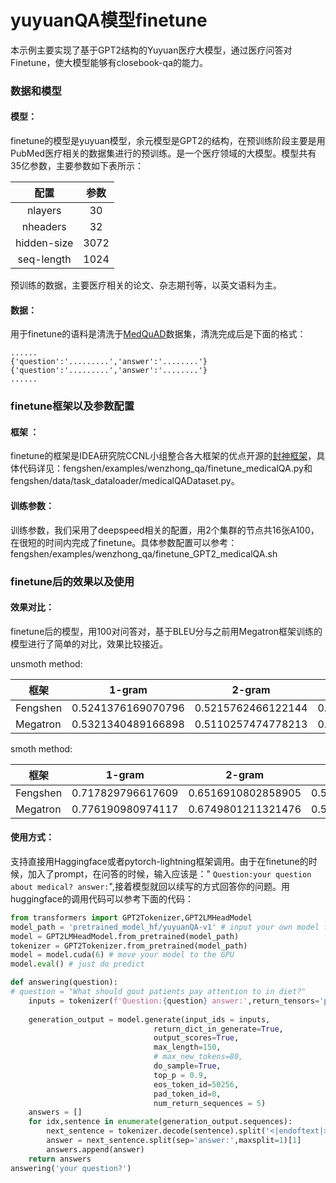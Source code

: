 # yuyuanQA模型finetune
本示例主要实现了基于GPT2结构的Yuyuan医疗大模型，通过医疗问答对Finetune，使大模型能够有closebook-qa的能力。
### 数据和模型
#### 模型：
finetune的模型是yuyuan模型，余元模型是GPT2的结构，在预训练阶段主要是用PubMed医疗相关的数据集进行的预训练。是一个医疗领域的大模型。模型共有35亿参数，主要参数如下表所示：

|    配置     | 参数  |
| :---------: | :---: |
|   nlayers   |  30   |
|  nheaders   |  32   |
| hidden-size | 3072  |
| seq-length  | 1024  |

预训练的数据，主要医疗相关的论文、杂志期刊等，以英文语料为主。
#### 数据：
用于finetune的语料是清洗于[MedQuAD](https://github.com/abachaa/MedQuAD)数据集，清洗完成后是下面的格式：
```text
......
{'question':'.........','answer':'........'}
{'question':'.........','answer':'........'}
......
```
### finetune框架以及参数配置
#### 框架 ：
finetune的框架是IDEA研究院CCNL小组整合各大框架的优点开源的[封神框架](https://github.com/IDEA-CCNL/Fengshenbang-LM/tree/main/fengshen)，具体代码详见：fengshen/examples/wenzhong_qa/finetune_medicalQA.py和fengshen/data/task_dataloader/medicalQADataset.py。
#### 训练参数：
训练参数，我们采用了deepspeed相关的配置，用2个集群的节点共16张A100，在很短的时间内完成了finetune。具体参数配置可以参考：fengshen/examples/wenzhong_qa/finetune_GPT2_medicalQA.sh
### finetune后的效果以及使用
#### 效果对比：
finetune后的模型，用100对问答对，基于BLEU分与之前用Megatron框架训练的模型进行了简单的对比，效果比较接近。

unsmoth method:

| 框架     | 1-gram             | 2-gram             | 3-gram             | 4-gram              |
| -------- | ------------------ | ------------------ | ------------------ | ------------------- |
| Fengshen | 0.5241376169070796 | 0.5215762466122144 | 0.4894353584800885 | 0.44840139357073466 |
| Megatron | 0.5321340489166898 | 0.5110257474778213 | 0.4703745962926368 | 0.4310875933354554  |

smoth method:

| 框架     | 1-gram            | 2-gram             | 3-gram             | 4-gram             |
| -------- | ----------------- | ------------------ | ------------------ | ------------------ |
| Fengshen | 0.717829796617609 | 0.6516910802858905 | 0.5859726677095979 | 0.525510691686505  |
| Megatron | 0.776190980974117 | 0.6749801211321476 | 0.5897846253142169 | 0.5230773076722481 |

#### 使用方式：
支持直接用Haggingface或者pytorch-lightning框架调用。由于在finetune的时候，加入了prompt，在问答的时候，输入应该是："
`Question:your question about medical? answer:`",接着模型就回以续写的方式回答你的问题。用huggingface的调用代码可以参考下面的代码：
```python 
from transformers import GPT2Tokenizer,GPT2LMHeadModel
model_path = 'pretrained_model_hf/yuyuanQA-v1' # input your own model file path
model = GPT2LMHeadModel.from_pretrained(model_path)
tokenizer = GPT2Tokenizer.from_pretrained(model_path)
model = model.cuda(6) # move your model to the GPU
model.eval() # just do predict

def answering(question):
# question = "What should gout patients pay attention to in diet?"
    inputs = tokenizer(f'Question:{question} answer:',return_tensors='pt').input_ids.to(model.device)
    
    generation_output = model.generate(input_ids = inputs,
                                return_dict_in_generate=True,
                                output_scores=True,
                                max_length=150,
                                # max_new_tokens=80,
                                do_sample=True,
                                top_p = 0.9,
                                eos_token_id=50256,
                                pad_token_id=0,
                                num_return_sequences = 5)
    answers = []
    for idx,sentence in enumerate(generation_output.sequences):
        next_sentence = tokenizer.decode(sentence).split('<|endoftext|>')[0]
        answer = next_sentence.split(sep='answer:',maxsplit=1)[1]
        answers.append(answer)
    return answers
answering('your question?')
```
